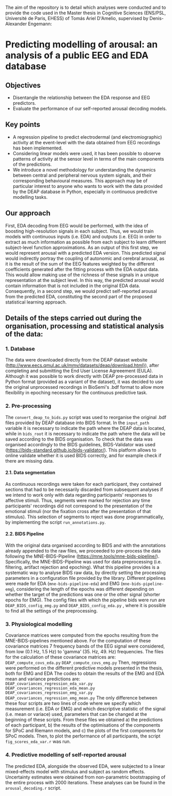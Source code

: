 The aim of the repository is to detail which analyses were conducted and to provide the code used in the Master thesis in Cognitive Sciences (ENS/PSL, Université de Paris, EHESS) of Tomás Ariel D'Amelio, supervised by Denis-Alexander Engemann:

# Predicting modelling of arousal: an analysis of a public EEG and EDA database

## Objectives

-  Disentangle the relationship between the EDA response and EEG predictors.
-  Evaluate the performance of our self-reported arousal decoding models.

## Key points
- A regression pipeline to predict electrodermal (and electromiographic) activity at the event-level with the data obtained from EEG recordings has been implemented.
- Considering linear models were used, it has been possible to observe patterns of activity at the sensor level in terms of the main components of the predictions.
- We introduce a novel methodology for understanding the dynamics between central and peripheral nervous system signals, and their corresponding behavioural measures.
This approach may be of particular interest to anyone who wants to work with the data provided by the DEAP database in Python, especially in continuous predictive modelling tasks.
## Our approach
First, EDA decoding from EEG would be performed, with the idea of boosting high-resolution signals in each subject. Thus, we would train models with continuous inputs (i.e. EDA) and outputs (i.e. EEG) in order to extract as much information as possible from each subject to learn different subject-level function approximations. As an output of this first step, we would represent arousal with a predicted EDA version. This predicted signal would indirectly portray the coupling of autonomic and cerebral arousal, as it is the result of the sum of the EEG features weighted by the different coefficients generated after the fitting process with the EDA output data. This would allow making use of the richness of these signals in a unique representation at the subject level. In this way, the predicted arousal would contain information that is not included in the original EDA data. Consequently, in a second step, we would predict self-reported arousal from the predicted EDA, constituting the second part of the proposed statistical learning approach.
## Details of the steps carried out during the organisation, processing and statistical analysis of the data:
### 1. Database
The data were downloaded directly from the DEAP dataset website (http://www.eecs.qmul.ac.uk/mmv/datasets/deap/download.html}), after completing and submitting the End User License Agreeement (EULA).
Although it was possible to work directly with DEAP pre-processed data in Python format (provided as a variant of the dataset), it was decided to use the original unprocessed recordings in BioSemi's .bdf format to allow more flexibility in epoching necessary for the continuous predictive task.
### 2. Pre-processing
The `convert_deap_to_bids.py` script was used to reorganise the original .bdf files provided by DEAP database into BIDS format.
In the `input_path` variable it is necessary to indicate the path where the DEAP data is located, while in `bids_root` it is necessary to indicate the path where the data will be saved according to the BIDS organisation. 
To check that the data was organised accordingly to the BIDS guidelines, BIDS-Validator was used (https://bids-standard.github.io/bids-validator/). This platform allows to online validate whether it is used BIDS correctly, and for example check if there are missing data. 
#### 2.1. Data segmentation
As continuous recordings were taken for each participant, they contained sections that had to be necessarily discarded from subsequent analyses if we intend to work only with data regarding participants' responses to affective stimuli.
Thus, segments were marked for rejection any time participants' recordings did not correspond to the presentation of the emotional stimuli (nor the fixation cross after the presentation of that stimulus). This selection of segments to reject was done programmatically, by implementing the script `run_annotations.py`.
#### 2.2. BIDS Pipeline
With the original data organised according to BIDS and with the annotations already appended to the raw files, we proceeded to pre-process the data following the MNE-BIDS-Pipeline (https://mne.tools/mne-bids-pipeline/). Specifically, the MNE-BIDS-Pipeline was used for data preprocessing (i.e. filtering, artifact rejection and epoching). What this pipeline provides is a systematic way to analyse BIDS raw data, by directly setting the processing parameters in a configuration file provided by the library. 
Different pipelines were made for EDA (`mne-bids-pipeline-eda`) and EMG (`mne-bids-pipeline-emg`), considering the length of the epochs was different depending on whether the target of the predictions was one or the other signal (shorter epochs for EMG). The config files with which the pipeline bids were run are `DEAP_BIDS_config_emg.py` and   `DEAP_BIDS_config_eda.py` , where it is possible to find all the settings of the preprocessing.
### 3. Physiological modelling
Covariance matrices were computed from the epochs resulting from the MNE-BIDS-pipelines mentioned above. For the computation of these covariance matrices 7 frequency bands of the EEG signal were considered, from low (0.1 Hz, 1.5 Hz) to 'gamma' (35. Hz, 49. Hz) frequencies. The files for the calculation of these covariance matrices are:
`DEAP_compute_covs_eda.py`
`DEAP_compute_covs_emg.py`
Then, regressions were performed on the different predictive models presented in the thesis, both for EMG and EDA
The codes to obtain the results of the EMG and EDA mean and variance predictions are:
`DEAP_covariances_regression_eda_var.py`
`DEAP_covariances_regression_eda_mean.py`
`DEAP_covariances_regression_emg_var.py`
`DEAP_covariances_regression_emg_mean.py`
The only difference between these four scripts are two lines of code where we specify which measurement (i.e. EDA or EMG) and which descriptive statistic of the signal (i.e. mean or variace) used, parameters that can be changed at the beginning of these scripts.
From these files we obtained a) the predictions of each participant, b) the results of the optimisations of the components for SPoC and Riemann models, and c) the plots of the first components for SPoC models.
Then, to plot the performance of all participants, the script `fig_scores_eda_var.r` was run.
### 4. Predictive modelling of self-reported arousal
The predicted EDA, alongside the observed EDA, were subjected to a linear mixed-effects model with stimulus and subject as random effects. Uncertainty estimates were obtained from non-parametric bootstrapping of the entire process with 2000 iterations.
These analyses can be found in the `arousal_decoding.r` script.
